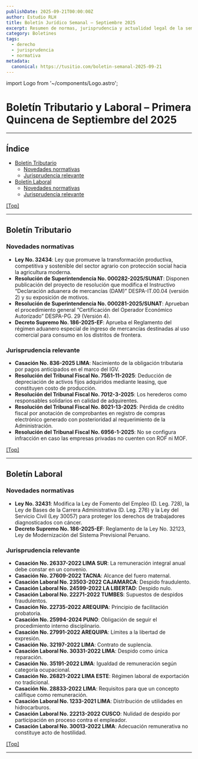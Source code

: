 ```yaml
---
publishDate: 2025-09-21T00:00:00Z
author: Estudio RLH
title: Boletín Jurídico Semanal – Septiembre 2025
excerpt: Resumen de normas, jurisprudencia y actualidad legal de la semana, con análisis y puntos clave.
category: Boletines
tags:
  - derecho
  - jurisprudencia
  - normativa
metadata:
  canonical: https://tusitio.com/boletin-semanal-2025-09-21
---
```

import Logo from '~/components/Logo.astro';

# Boletín Tributario y Laboral – Primera Quincena de Septiembre del 2025

---

## Índice

- [Boletín Tributario](#boletín-tributario)  
  - [Novedades normativas](#novedades-normativas-tributario)  
  - [Jurisprudencia relevante](#jurisprudencia-tributario)  
- [Boletín Laboral](#boletín-laboral)  
  - [Novedades normativas](#novedades-normativas-laboral)  
  - [Jurisprudencia relevante](#jurisprudencia-laboral)

[[Top]](#top)

---

## <a name="boletín-tributario"></a>Boletín Tributario

### <a name="novedades-normativas-tributario"></a>Novedades normativas

- **Ley No. 32434**: Ley que promueve la transformación productiva, competitiva y sostenible del sector agrario con protección social hacia la agricultura moderna.  
- **Resolución de Superintendencia No. 000282-2025/SUNAT**: Disponen publicación del proyecto de resolución que modifica el Instructivo “Declaración aduanera de mercancías (DAM)” DESPA-IT.00.04 (versión 2) y su exposición de motivos.  
- **Resolución de Superintendencia No. 000281-2025/SUNAT**: Aprueban el procedimiento general “Certificación del Operador Económico Autorizado” DESPA-PG. 29 (Versión 4).  
- **Decreto Supremo No. 186-2025-EF**: Aprueba el Reglamento del régimen aduanero especial de ingreso de mercancías destinadas al uso comercial para consumo en los distritos de frontera.  

### <a name="jurisprudencia-tributario"></a>Jurisprudencia relevante

- **Casación No. 836-2025 LIMA**: Nacimiento de la obligación tributaria por pagos anticipados en el marco del IGV.  
- **Resolución del Tribunal Fiscal No. 7561-11-2025**: Deducción de depreciación de activos fijos adquiridos mediante leasing, que constituyen costo de producción.  
- **Resolución del Tribunal Fiscal No. 7012-3-2025**: Los herederos como responsables solidarios en calidad de adquirentes.  
- **Resolución del Tribunal Fiscal No. 8021-13-2025**: Pérdida de crédito fiscal por anotación de comprobantes en registro de compras electrónico generado con posterioridad al requerimiento de la Administración.  
- **Resolución del Tribunal Fiscal No. 6956-1-2025**: No se configura infracción en caso las empresas privadas no cuenten con ROF ni MOF.  

[[Top]](#top)

---

## <a name="boletín-laboral"></a>Boletín Laboral

### <a name="novedades-normativas-laboral"></a>Novedades normativas

- **Ley No. 32431**: Modifica la Ley de Fomento del Empleo (D. Leg. 728), la Ley de Bases de la Carrera Administrativa (D. Leg. 276) y la Ley del Servicio Civil (Ley 30057) para proteger los derechos de trabajadores diagnosticados con cáncer.  
- **Decreto Supremo No. 186-2025-EF**: Reglamento de la Ley No. 32123, Ley de Modernización del Sistema Previsional Peruano.  

### <a name="jurisprudencia-laboral"></a>Jurisprudencia relevante

- **Casación No. 26337-2022 LIMA SUR**: La remuneración integral anual debe constar en un convenio.  
- **Casación No. 27609-2022 TACNA**: Alcance del fuero maternal.  
- **Casación Laboral No. 23503-2022 CAJAMARCA**: Despido fraudulento.  
- **Casación Laboral No. 24599-2022 LA LIBERTAD**: Despido nulo.  
- **Casación Laboral No. 22271-2022 TUMBES**: Supuestos de despidos fraudulentos.  
- **Casación No. 22735-2022 AREQUIPA**: Principio de facilitación probatoria.  
- **Casación No. 25994-2024 PUNO**: Obligación de seguir el procedimiento interno disciplinario.  
- **Casación No. 27991-2022 AREQUIPA**: Límites a la libertad de expresión.  
- **Casación No. 32197-2022 LIMA**: Contrato de suplencia.  
- **Casación Laboral No. 30331-2022 LIMA**: Despido como única reparación.  
- **Casación No. 35191-2022 LIMA**: Igualdad de remuneración según categoría ocupacional.  
- **Casación No. 26821-2022 LIMA ESTE**: Régimen laboral de exportación no tradicional.  
- **Casación No. 28833-2022 LIMA**: Requisitos para que un concepto califique como remuneración.  
- **Casación Laboral No. 1233-2021 LIMA**: Distribución de utilidades en hidrocarburos.  
- **Casación Laboral No. 22213-2022 CUSCO**: Nulidad de despido por participación en proceso contra el empleador.  
- **Casación Laboral No. 30013-2022 LIMA**: Adecuación remunerativa no constituye acto de hostilidad.  

[[Top]](#top)

---